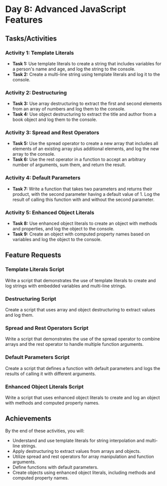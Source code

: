 # Day 8: Advanced JavaScript Features

## Tasks/Activities

### Activity 1: Template Literals
- **Task 1:** Use template literals to create a string that includes variables for a person's name and age, and log the string to the console.
- **Task 2:** Create a multi-line string using template literals and log it to the console.

### Activity 2: Destructuring
- **Task 3:** Use array destructuring to extract the first and second elements from an array of numbers and log them to the console.
- **Task 4:** Use object destructuring to extract the title and author from a book object and log them to the console.

### Activity 3: Spread and Rest Operators
- **Task 5:** Use the spread operator to create a new array that includes all elements of an existing array plus additional elements, and log the new array to the console.
- **Task 6:** Use the rest operator in a function to accept an arbitrary number of arguments, sum them, and return the result.

### Activity 4: Default Parameters
- **Task 7:** Write a function that takes two parameters and returns their product, with the second parameter having a default value of 1. Log the result of calling this function with and without the second parameter.

### Activity 5: Enhanced Object Literals
- **Task 8:** Use enhanced object literals to create an object with methods and properties, and log the object to the console.
- **Task 9:** Create an object with computed property names based on variables and log the object to the console.

## Feature Requests

### Template Literals Script
Write a script that demonstrates the use of template literals to create and log strings with embedded variables and multi-line strings.

### Destructuring Script
Create a script that uses array and object destructuring to extract values and log them.

### Spread and Rest Operators Script
Write a script that demonstrates the use of the spread operator to combine arrays and the rest operator to handle multiple function arguments.

### Default Parameters Script
Create a script that defines a function with default parameters and logs the results of calling it with different arguments.

### Enhanced Object Literals Script
Write a script that uses enhanced object literals to create and log an object with methods and computed property names.

## Achievements

By the end of these activities, you will:
- Understand and use template literals for string interpolation and multi-line strings.
- Apply destructuring to extract values from arrays and objects.
- Utilize spread and rest operators for array manipulation and function arguments.
- Define functions with default parameters.
- Create objects using enhanced object literals, including methods and computed property names.

